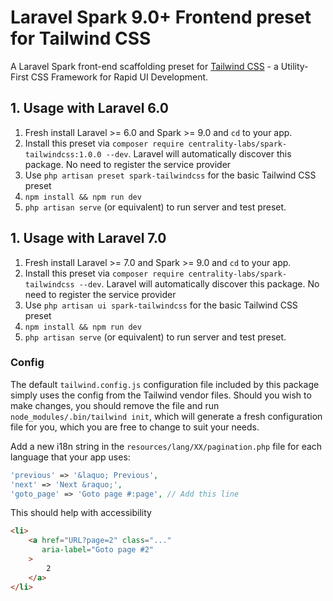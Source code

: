 # Laravel Spark 9.0+ Frontend preset for Tailwind CSS

A Laravel Spark front-end scaffolding preset for [Tailwind CSS](https://tailwindcss.com) - a Utility-First CSS Framework for Rapid UI Development.

## 1. Usage with Laravel 6.0

1. Fresh install Laravel >= 6.0 and Spark >= 9.0 and `cd` to your app.
2. Install this preset via `composer require centrality-labs/spark-tailwindcss:1.0.0 --dev`. Laravel will automatically discover this package. No need to register the service provider
3. Use `php artisan preset spark-tailwindcss` for the basic Tailwind CSS preset
4. `npm install && npm run dev`
5. `php artisan serve` (or equivalent) to run server and test preset.

## 1. Usage with Laravel 7.0

1. Fresh install Laravel >= 7.0 and Spark >= 9.0 and `cd` to your app.
2. Install this preset via `composer require centrality-labs/spark-tailwindcss --dev`. Laravel will automatically discover this package. No need to register the service provider
3. Use `php artisan ui spark-tailwindcss` for the basic Tailwind CSS preset
4. `npm install && npm run dev`
5. `php artisan serve` (or equivalent) to run server and test preset.

### Config

The default `tailwind.config.js` configuration file included by this package simply uses the config from the Tailwind vendor files. Should you wish to make changes, you should remove the file and run `node_modules/.bin/tailwind init`, which will generate a fresh configuration file for you, which you are free to change to suit your needs.

Add a new i18n string in the `resources/lang/XX/pagination.php` file for each language that your app uses:
```php
'previous' => '&laquo; Previous',
'next' => 'Next &raquo;',
'goto_page' => 'Goto page #:page', // Add this line
```
This should help with accessibility
```html
<li>
    <a href="URL?page=2" class="..." 
       aria-label="Goto page #2"
    >
        2
    </a>
</li>
```
